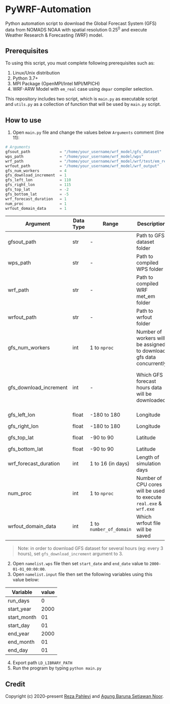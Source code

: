 # PyWRF-Automation
Python automation script to download the Global Forecast System (GFS) data from NOMADS NOAA with spatial resolution 0.25<sup>0</sup> and execute Weather Research & Forecasting (WRF) model.

## Prerequisites
To using this script, you must complete following prerequisites such as:
1. Linux/Unix distribution
2. Python 3.7+
3. MPI Package (OpenMPI/Intel MPI/MPICH)
4. WRF-ARW Model with `em_real` case using `dmpar` compiler selection.

This repository includes two script, which is `main.py` as executable script and `utils.py` as a collection of function that will be used by `main.py` script.

## How to use
1. Open `main.py` file and change the values below `Arguments` comment (line 11):

```python
# Arguments
gfsout_path             = "/home/your_username/wrf_model/gfs_dataset"
wps_path                = "/home/your_username/wrf_model/wps"
wrf_path                = "/home/your_username/wrf_model/wrf/test/em_real"
wrfout_path             = "/home/your_username/wrf_model/wrf_output"
gfs_num_workers         = 4
gfs_download_increment  = 1
gfs_left_lon            = 110
gfs_right_lon           = 115
gfs_top_lat             = -2
gfs_bottom_lat          = -5
wrf_forecast_duration   = 1 
num_proc                = 1
wrfout_domain_data      = 1
```

| Argument               | Data Type | Range                   | Description                                                          | Note                                                                    |
|------------------------|-----------|-------------------------|----------------------------------------------------------------------|-------------------------------------------------------------------------|
| gfsout_path            | str       | -                       | Path to GFS dataset folder                                           | -                                                                       |
| wps_path               | str       | -                       | Path to compiled WPS folder                                          | -                                                                       |
| wrf_path               | str       | -                       | Path to compiled WRF met_em folder                                   | -                                                                       |
| wrfout_path            | str       | -                       | Path to wrfout folder                                                | -                                                                       |
| gfs_num_workers        | int       | 1 to `nproc`            | Number of workers will be assigned to download gfs data concurrently | Higher value will make download faster, but it will cost CPU cores      |
| gfs_download_increment | int       | -                       | Which GFS forecast hours data will be downloaded                     | Set to `1` if you want to download GFS dataset for every forecast hours |
| gfs_left_lon           | float     | -180 to 180             | Longitude                                                            | gfs_left_lon < gfs_right_lon                                            |
| gfs_right_lon          | float     | -180 to 180             | Longitude                                                            | -                                                                       |
| gfs_top_lat            | float     | -90 to 90               | Latitude                                                             | gfs_top_lat > gfs_bottom_lat                                            |
| gfs_bottom_lat         | float     | -90 to 90               | Latitude                                                             | -                                                                       |
| wrf_forecast_duration  | int       | 1 to 16 (in days)       | Length of simulation days                                            | -                                                                       |
| num_proc               | int       | 1 to `nproc`            | Number of CPU cores will be used to execute `real.exe` & `wrf.exe`   | -                                                                       |
| wrfout_domain_data     | int       | 1 to `number_of_domain` | Which wrfout file will be saved                                      | Set to `1` if you want to save wrfout file on domain 1 etc              |

> Note: in order to download GFS dataset for several hours (eg: every 3 hours), set `gfs_download_increment` argument to 3.

2. Open `namelist.wps` file then set `start_date` and `end_date` value to `2000-01-01_00:00:00`.
3. Open `namelist.input` file then set the following variables using this value below:

| Variable    | value |
|-------------|-------|
| run_days    | 0     |
| start_year  | 2000  |
| start_month | 01    |
| start_day   | 01    |
| end_year    | 2000  |
| end_month   | 01    |
| end_day     | 01    |

4. Export path `LD_LIBRARY_PATH`
5. Run the program by typing `python main.py`

## Credit
Copyright (c) 2020-present <a href="https://github.com/elpahlevi">Reza Pahlevi</a> and <a href="https://github.com/agungbaruna">Agung Baruna Setiawan Noor</a>.